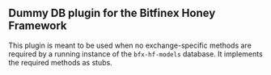 ## Dummy DB plugin for the Bitfinex Honey Framework
This plugin is meant to be used when no exchange-specific methods are required by a running instance of the `bfx-hf-models` database. It implements the required methods as stubs.
